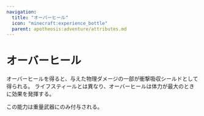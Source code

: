 ```yaml
---
navigation:
  title: "オーバーヒール"
  icon: "minecraft:experience_bottle"
  parent: apotheosis:adventure/attributes.md
---
```


# オーバーヒール

<Color id="blue">オーバーヒール</Color>を得ると、与えた物理ダメージの一部が衝撃吸収シールドとして得られる。 ライフスティールとは異なり、オーバーヒールは体力が最大のときに効果を発揮する。

この能力は重量武器にのみ付与される。

